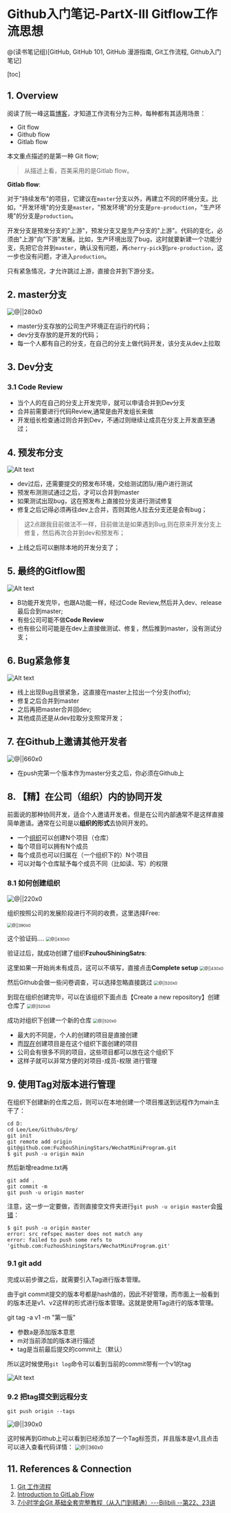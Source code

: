 # Github入门笔记-PartX-III Gitflow工作流思想
@(读书笔记组)[GitHub, GitHub 101, GitHub 漫游指南, Git工作流程, Github入门笔记]

[toc]







## 1. Overview

阅读了阮一峰这篇[博客](http://www.ruanyifeng.com/blog/2015/12/git-workflow.html)，才知道工作流有分为三种，每种都有其适用场景：

- Git flow
- Github flow
- Gitlab flow

本文重点描述的是第一种 Git flow;

> 从描述上看，百美采用的是Gitlab flow。

**Gitlab flow**:

对于"持续发布"的项目，它建议在`master`分支以外，再建立不同的环境分支。比如，"开发环境"的分支是`master`，"预发环境"的分支是`pre-production`，"生产环境"的分支是`production`。

开发分支是预发分支的"上游"，预发分支又是生产分支的"上游"。代码的变化，必须由"上游"向"下游"发展。比如，生产环境出现了bug，这时就要新建一个功能分支，先把它合并到`master`，确认没有问题，再`cherry-pick`到`pre-production`，这一步也没有问题，才进入`production`。

只有紧急情况，才允许跳过上游，直接合并到下游分支。

## 2. master分支

![@||280x0](./1617884966036.png)











- master分支存放的公司生产环境正在运行的代码；
- dev分支存放的是开发的代码；
- 每一个人都有自己的分支，在自己的分支上做代码开发，该分支从dev上拉取


## 3. Dev分支

### 3.1 Code Review

- 当个人的在自己的分支上开发完毕，就可以申请合并到Dev分支
- 合并前需要进行代码Review,通常是由开发组长来做
- 开发组长检查通过则合并到Dev，不通过则继续让成员在分支上开发直至通过；

## 4. 预发布分支

![Alt text](./1617887776505.png)












- dev过后，还需要提交的预发布环境，交给测试团队/用户进行测试
- 预发布测测试通过之后，才可以合并到master
- 如果测试出现bug，这在预发布上直接拉分支进行测试修复
- 修复之后记得必须再往dev上合并，否则其他人拉去分支还是会有bug；
> 这2点跟我目前做法不一样，目前做法是如果遇到Bug,则在原来开发分支上修复，然后再次合并到dev和预发布；

- 上线之后可以删除本地的开发分支了；

## 5. 最终的Gitflow图

![Alt text](./1617888007773.png)




- B功能开发完毕，也跟A功能一样，经过Code Review,然后并入dev、release最后合到master;
- 有些公司可能不做**Code Review**
- 也有些公司可能是在dev上直接做测试、修复，然后推到master，没有测试分支；


## 6. Bug紧急修复

![Alt text](./1617888366910.png)




- 线上出现Bug且很紧急，这直接在master上拉出一个分支(hotfix);
- 修复之后合并到master
- 之后再把master合并回dev;
- 其他成员还是从dev拉取分支照常开发；


## 7. 在Github上邀请其他开发者

![@||660x0](./1618040659338.png)







- 在push完第一个版本作为master分支之后，你必须在Github上

## 8. 【精】在公司（组织）内的协同开发

前面说的那种协同开发，适合个人邀请开发者。但是在公司内部通常不是这样直接简单邀请。通常在公司是以**组织的形式**去协同开发的。

- 一个[组织](https://github.com/organizations/plan)可以创建N个项目（仓库）
- 每个项目可以拥有N个成员
- 每个成员也可以归属在（一个组织下的）N个项目
- 可以对每个仓库赋予每个成员不同（比如读、写）的权限

### 8.1 如何创建组织

![@||220x0](./1618041156899.png)




组织按照公司的发展阶段进行不同的收费，这里选择Free:

<img src="./1618042074575.png" alt="@||390x0" style="zoom:67%;" />





这个验证码....
<img src="./1618042224436.png" alt="@||430x0" style="zoom:67%;" />





验证过后，就成功创建了组织**FzuhouShiningSatrs**:

这里如果一开始尚未有成员，这可以不填写，直接点击**Complete setup**
<img src="./1618042332050.png" alt="@||430x0" style="zoom: 67%;" />









然后Github会做一些问卷调查，可以选择忽略直接跳过
<img src="./1618042399707.png" alt="@||520x0" style="zoom:67%;" />





到现在组织创建完毕，可以在该组织下面点击【Create a new repository】创建仓库了
<img src="./1618042462067.png" alt="@||520x0" style="zoom:67%;" />

成功对组织下创建一个新的仓库
<img src="./1618042526359.png" alt="@||520x0" style="zoom:67%;" />








- 最大的不同是，个人的创建的项目是直接创建
- 而[现在](https://github.com/FuzhouShiningStars/WechatMiniProgram)创建项目是在这个组织下面创建的项目
- 公司会有很多不同的项目，这些项目都可以放在这个组织下
- 这样子就可以非常方便的对项目-成员-权限 进行管理

## 9. 使用Tag对版本进行管理

在组织下创建新的仓库之后，则可以在本地创建一个项目推送到远程作为main主干了：

```
cd D:
cd Lee/Lee/Githubs/Org/
git init
git remote add origin git@github.com:FuzhouShiningStars/WechatMiniProgram.git
$ git push -u origin main
```

然后新增readme.txt再

```
git add .
git commit -m 
git push -u origin master
```

注意，这一步一定要做，否则直接空文件夹进行`git push -u origin master`会[报错](https://stackoverflow.com/questions/21264738/error-src-refspec-master-does-not-match-any)：

```
$ git push -u origin master
error: src refspec master does not match any
error: failed to push some refs to 'github.com:FuzhouShiningStars/WechatMiniProgram.git'
```

### 9.1 git add 
完成以前步骤之后，就需要引入Tag进行版本管理。

由于git commit提交的版本号都是hash值的，因此不好管理，而市面上一般看到的版本还是v1、v2这样的形式进行版本管理。这就是使用Tag进行的版本管理。

git tag -a v1 -m "第一版"
 - 参数a是添加版本意思
 - m对当前添加的版本进行描述
 - tag是当前最后提交的commit上（默认）

所以这时候使用`git log`命令可以看到当前的commit带有一个v1的tag

![Alt text](./1618044156062.png)

### 9.2 把tag提交到远程分支

```
git push origin --tags
```

![@||390x0](./1618044252250.png)



这时候再到Github上可以看到已经添加了一个Tag标签页，并且版本是v1,且点击可以进入查看代码详情：
<img src="./1618044341713.png" alt="@||360x0" style="zoom:80%;" />


## 11.  References & Connection

1. [Git 工作流程](http://www.ruanyifeng.com/blog/2015/12/git-workflow.html)
2. [Introduction to GitLab Flow](https://docs.gitlab.com/ee/topics/gitlab_flow.html)
3. [7小时学会Git 基础全套完整教程（从入门到精通）---Bilibili --第22、23讲](https://www.bilibili.com/video/BV1tf4y1e7yt?p=23&spm_id_from=pageDriver)



